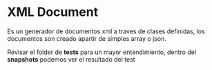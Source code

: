 # XML Document

Es un generador de documentos xml a traves de clases definidas,
los documentos son creado apartir de simples array o json.

Revisar el folder de **tests** para un mayor entendimiento,
dentro del __snapshots__ podemos ver el resultado del test

